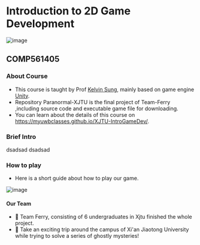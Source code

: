 # Introduction to 2D Game Development

![image](https://github.com/kiyotakali/Paranormal-XJTU/blob/main/add.png)
## COMP561405
### About Course
- This course is taught by Prof [Kelvin Sung](https://faculty.washington.edu/ksung/), mainly based on game engine [Unity](https://unity.com/cn).
- Repository Paranormal-XJTU is the final project of Team-Ferry ,including source code and executable game file for downloading.
- You can learn about the details of this course on https://myuwbclasses.github.io/XJTU-IntroGameDev/.

### Brief Intro
dsadsad
dsadsad
### How to play
- Here is a short guide about how to play our game.

![image](https://github.com/kiyotakali/Paranormal-XJTU/blob/main/%E9%94%AE%E4%BD%8D%E6%8C%87%E5%BC%95.png)

#### Our Team
- 💞 Team Ferry, consisting of 6 undergraduates in Xjtu finished the whole project. 
- 💪 Take an exciting trip around the campus of Xi'an Jiaotong University while trying to solve a series of ghostly mysteries!

